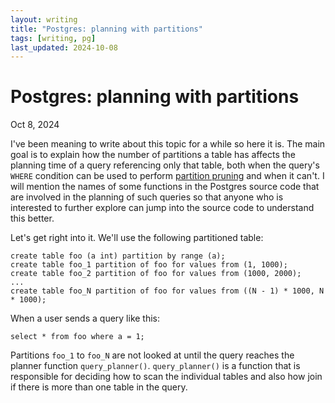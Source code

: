 ```yaml
---
layout: writing
title: "Postgres: planning with partitions"
tags: [writing, pg]
last_updated: 2024-10-08
---
```

# Postgres: planning with partitions

Oct 8, 2024

I've been meaning to write about this topic for a while so here it is.  The main goal is
to explain how the number of partitions a table has affects the planning time of a query
referencing only that table, both when the query's `WHERE` condition can be used to
perform [partition pruning](https://www.postgresql.org/docs/current/ddl-partitioning.html#DDL-PARTITION-PRUNING)
and when it can't.  I will mention the names of some functions in the Postgres source
code that are involved in the planning of such queries so that anyone who is interested
to further explore can jump into the source code to understand this better.

Let's get right into it.  We'll use the following partitioned table:

```
create table foo (a int) partition by range (a);
create table foo_1 partition of foo for values from (1, 1000);
create table foo_2 partition of foo for values from (1000, 2000);
...
create table foo_N partition of foo for values from ((N - 1) * 1000, N * 1000);
```

When a user sends a query like this:

```
select * from foo where a = 1;
```

Partitions `foo_1` to `foo_N` are not looked at until the query reaches
the planner function `query_planner()`.  `query_planner()` is a function that is
responsible for deciding how to scan the individual tables and also how join if
there is more than one table in the query.
